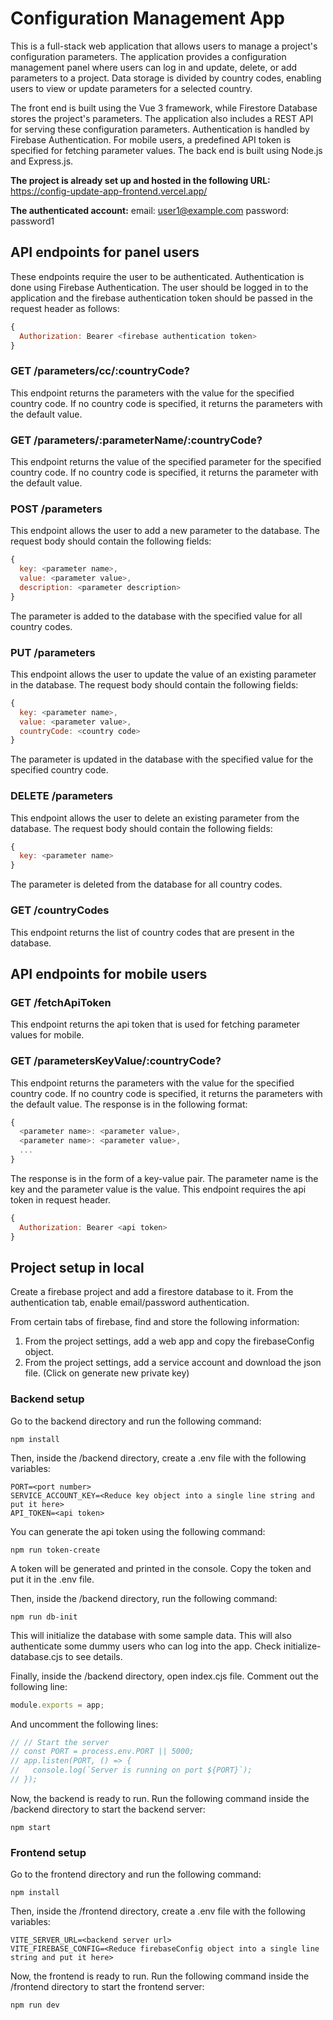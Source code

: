 # Configuration Management App

This is a full-stack web application that allows users to manage a project's configuration parameters. The application provides a configuration management panel where users can log in and update, delete, or add parameters to a project. Data storage is divided by country codes, enabling users to view or update parameters for a selected country.

The front end is built using the Vue 3 framework, while Firestore Database stores the project's parameters. The application also includes a REST API for serving these configuration parameters. Authentication is handled by Firebase Authentication. For mobile users, a predefined API token is specified for fetching parameter values. The back end is built using Node.js and Express.js.

**The project is already set up and hosted in the following URL:** https://config-update-app-frontend.vercel.app/

**The authenticated account:** email: user1@example.com  password: password1

## API endpoints for panel users
These endpoints require the user to be authenticated. Authentication is done using Firebase Authentication. The user should be logged in to the application and the firebase authentication token should be passed in the request header as follows:
```javascript
{
  Authorization: Bearer <firebase authentication token>
}
```

### GET /parameters/cc/:countryCode?
This endpoint returns the parameters with the value for the specified country code. If no country code is specified, it returns the parameters with the default value.

### GET /parameters/:parameterName/:countryCode?
This endpoint returns the value of the specified parameter for the specified country code. If no country code is specified, it returns the parameter with the default value.

### POST /parameters
This endpoint allows the user to add a new parameter to the database. The request body should contain the following fields:
```javascript
{
  key: <parameter name>,
  value: <parameter value>,
  description: <parameter description>
}
```
The parameter is added to the database with the specified value for all country codes.

### PUT /parameters
This endpoint allows the user to update the value of an existing parameter in the database. The request body should contain the following fields:
```javascript
{
  key: <parameter name>,
  value: <parameter value>,
  countryCode: <country code>
}
```
The parameter is updated in the database with the specified value for the specified country code.

### DELETE /parameters
This endpoint allows the user to delete an existing parameter from the database. The request body should contain the following fields:
```javascript
{
  key: <parameter name>
}
```
The parameter is deleted from the database for all country codes.

### GET /countryCodes
This endpoint returns the list of country codes that are present in the database.

## API endpoints for mobile users

### GET /fetchApiToken
This endpoint returns the api token that is used for fetching parameter values for mobile.

### GET /parametersKeyValue/:countryCode?
This endpoint returns the parameters with the value for the specified country code. If no country code is specified, it returns the parameters with the default value. The response is in the following format:
```javascript
{
  <parameter name>: <parameter value>,
  <parameter name>: <parameter value>,
  ...
}
```
The response is in the form of a key-value pair. The parameter name is the key and the parameter value is the value.
This endpoint requires the api token in request header.
```javascript
{
  Authorization: Bearer <api token>
}
```

## Project setup in local
Create a firebase project and add a firestore database to it.
From the authentication tab, enable email/password authentication.

From certain tabs of firebase, find and store the following information:
1. From the project settings, add a web app and copy the firebaseConfig object.
2. From the project settings, add a service account and download the json file. (Click on generate new private key) 

### Backend setup
Go to the backend directory and run the following command:
```
npm install
```

Then, inside the /backend directory, create a .env file with the following variables:
```
PORT=<port number>
SERVICE_ACCOUNT_KEY=<Reduce key object into a single line string and put it here>
API_TOKEN=<api token>
```
You can generate the api token using the following command:
```
npm run token-create
```
A token will be generated and printed in the console. Copy the token and put it in the .env file.

Then, inside the /backend directory, run the following command:
```
npm run db-init
```
This will initialize the database with some sample data. This will also authenticate some dummy users who can log into the app. Check initialize-database.cjs to see details.

Finally, inside the /backend directory, open index.cjs file. 
Comment out the following line:
```javascript
module.exports = app;
```
And uncomment the following lines:
```javascript
// // Start the server
// const PORT = process.env.PORT || 5000;
// app.listen(PORT, () => {
//   console.log(`Server is running on port ${PORT}`);
// });
```

Now, the backend is ready to run. Run the following command inside the /backend directory to start the backend server:
```
npm start
```

### Frontend setup
Go to the frontend directory and run the following command:
```
npm install
```

Then, inside the /frontend directory, create a .env file with the following variables:
```
VITE_SERVER_URL=<backend server url>
VITE_FIREBASE_CONFIG=<Reduce firebaseConfig object into a single line string and put it here>
```

Now, the frontend is ready to run. Run the following command inside the /frontend directory to start the frontend server:
```
npm run dev
```
